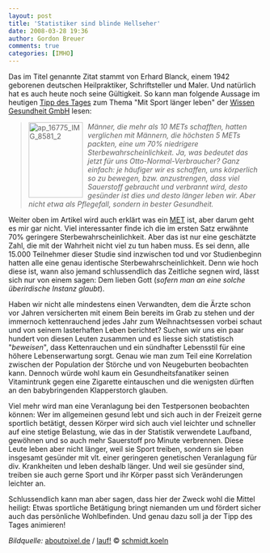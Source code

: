 ```yaml
---
layout: post
title: 'Statistiker sind blinde Hellseher'
date: 2008-03-28 19:36
author: Gordon Breuer
comments: true
categories: [IMHO]
---
```

<p>Das im Titel genannte Zitat stammt von Erhard Blanck, einem 1942 geborenen deutschen Heilpraktiker, Schriftsteller und Maler. Und nat&uuml;rlich hat es auch heute noch seine G&uuml;ltigkeit. So kann man folgende Aussage im heutigen <a href="http://www.wissen-gesundheit.de/weather.asp?did0=2022&amp;did1=2034&amp;wptid=3&amp;wpid=7658" target="_blank">Tipp des Tages</a> zum Thema "Mit Sport l&auml;nger leben" der <a href="http://www.wissen-gesundheit.de/" target="_blank">Wissen Gesundheit GmbH</a> lesen:</p>
<blockquote>
<p><img style="margin: 0px 10px 0px 0px; border-width: 0px" src="http://anheledirwp.blob.core.windows.net/wordpress/2008/03/ap_16775_IMG_8581_2_3.jpg" border="0" alt="ap_16775_IMG_8581_2" width="107" height="149" align="left" /><em>M&auml;nner, die mehr als 10 METs schafften, hatten verglichen mit M&auml;nnern, die h&ouml;chsten 5 METs packten, eine um 70% niedrigere Sterbewahrscheinlichkeit. Ja, was bedeutet das jetzt f&uuml;r uns Otto-Normal-Verbraucher? Ganz einfach: je h&auml;ufiger wir es schaffen, uns k&ouml;rperlich so zu bewegen, bzw. anzustrengen, dass viel Sauerstoff gebraucht und verbrannt wird, desto ges&uuml;nder ist dies und desto l&auml;nger leben wir. Aber nicht etwa als Pflegefall, sondern in bester Gesundheit.</em></p>
</blockquote>
<p>Weiter oben im Artikel wird auch erkl&auml;rt was ein <a href="http://de.wikipedia.org/wiki/Metabolisches_%C3%84quivalent" target="_blank">MET</a> ist, aber darum geht es mir gar nicht. Viel interessanter finde ich die im ersten Satz erw&auml;hnte 70% geringere Sterbewahrscheinlichkeit. Aber das ist nur eine gesch&auml;tzte Zahl, die mit der Wahrheit nicht viel zu tun haben muss. Es sei denn, alle 15.000 Teilnehmer dieser Studie sind inzwischen tod und vor Studienbeginn hatten alle eine genau identische Sterbewahrscheinlichkeit. Denn wie hoch diese ist, wann also jemand schlussendlich das Zeitliche segnen wird, l&auml;sst sich nur von einem sagen: Dem lieben Gott (<em>sofern man an eine solche &uuml;berirdische Instanz glaubt</em>).</p>
<p>Haben wir nicht alle mindestens einen Verwandten, dem die &Auml;rzte schon vor Jahren versicherten mit einem Bein bereits im Grab zu stehen und der immernoch kettenrauchend jedes Jahr zum Weihnachtsessen vorbei schaut und von seinem lasterhaften Leben berichtet? Suchen wir uns ein paar hundert von diesen Leuten zusammen und es liesse sich statistisch "<em>beweisen</em>", dass Kettenrauchen und ein s&uuml;ndhafter Lebensstil f&uuml;r eine h&ouml;here Lebenserwartung sorgt. Genau wie man zum Teil eine Korrelation zwischen der Population der St&ouml;rche und von Neugeburten beobachten kann. Dennoch w&uuml;rde wohl kaum ein Gesundheitsfanatiker seinen Vitamintrunk gegen eine Zigarette eintauschen und die wenigsten d&uuml;rften an den babybringenden Klapperstorch glauben.</p>
<p>Viel mehr wird man eine Veranlagung bei den Testpersonen beobachten k&ouml;nnen: Wer im allgemeinen gesund lebt und sich auch in der Freizeit gerne sportlich bet&auml;tigt, dessen K&ouml;rper wird sich auch viel leichter und schneller auf eine stetige Belastung, wie das in der Statistik verwendete Laufband, gew&ouml;hnen und so auch mehr Sauerstoff pro Minute verbrennen. Diese Leute leben aber nicht l&auml;nger, weil sie Sport treiben, sondern sie leben insgesamt ges&uuml;nder mit vlt. einer geringeren genetischen Veranlagung f&uuml;r div. Krankheiten und leben deshalb l&auml;nger. Und weil sie ges&uuml;nder sind, treiben sie auch gerne Sport und ihr K&ouml;rper passt sich Ver&auml;nderungen leichter an.</p>
<p>Schlussendlich kann man aber sagen, dass hier der Zweck wohl die Mittel heiligt: Etwas sportliche Bet&auml;tigung bringt niemanden um und f&ouml;rdert sicher auch das pers&ouml;nliche Wohlbefinden. Und genau dazu soll ja der Tipp des Tages animieren!</p>
<p><em>Bildquelle:</em> <a href="http://www.aboutpixel.de">aboutpixel.de</a> / <a href="http://www.aboutpixel.de/index.php4?toppage=imagedetails&image;_id=16775">lauf!</a> &copy; <a href="http://www.aboutpixel.de/index.php4?toppage=imagebank&amp;subpage=member&amp;user_id=10870">schmidt.koeln</a></p>
